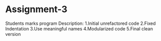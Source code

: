 # Assignment-3

Students marks program
Description: 1.Initial unrefactored code 2.Fixed Indentation 3.Use meaningful names 4.Modularized code 5.Final clean version
